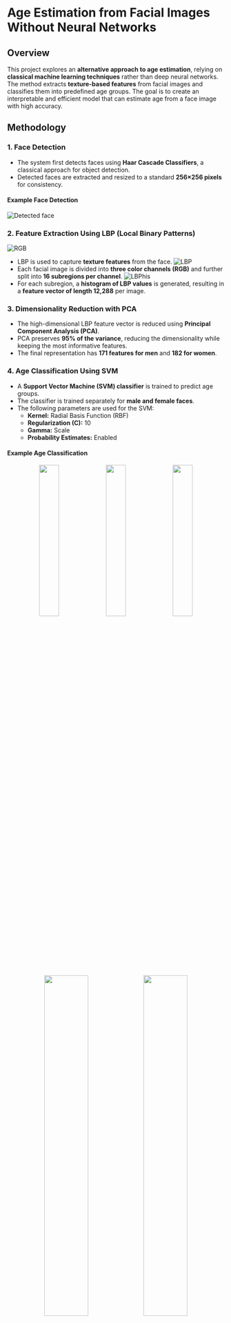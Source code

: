 # Age Estimation from Facial Images Without Neural Networks

## Overview

This project explores an **alternative approach to age estimation**, relying on **classical machine learning techniques** rather than deep neural networks. The method extracts **texture-based features** from facial images and classifies them into predefined age groups. The goal is to create an interpretable and efficient model that can estimate age from a face image with high accuracy.

## Methodology

### 1. **Face Detection**

- The system first detects faces using **Haar Cascade Classifiers**, a classical approach for object detection.
- Detected faces are extracted and resized to a standard **256×256 pixels** for consistency.

#### Example Face Detection

![Detected face](photos/detect.png)

### 2. **Feature Extraction Using LBP (Local Binary Patterns)**
![RGB](photos/rgb.png)
- LBP is used to capture **texture features** from the face.
![LBP](photos/lbp.png)
- Each facial image is divided into **three color channels (RGB)** and further split into **16 subregions per channel**.
![LBPhis](photos/hislbp.png)
- For each subregion, a **histogram of LBP values** is generated, resulting in a **feature vector of length 12,288** per image.

### 3. **Dimensionality Reduction with PCA**

- The high-dimensional LBP feature vector is reduced using **Principal Component Analysis (PCA)**.
- PCA preserves **95% of the variance**, reducing the dimensionality while keeping the most informative features.
- The final representation has **171 features for men** and **182 for women**.

### 4. **Age Classification Using SVM**

- A **Support Vector Machine (SVM) classifier** is trained to predict age groups.
- The classifier is trained separately for **male and female faces**.
- The following parameters are used for the SVM:
  - **Kernel:** Radial Basis Function (RBF)
  - **Regularization (C):** 10
  - **Gamma:** Scale
  - **Probability Estimates:** Enabled

#### Example Age Classification

<p align="center">
  <img src="photos/mlodyibisz.png" width="30%">
  <img src="photos/ibiszstarszy.png" width="30%">
  <img src="photos/ibiszzz.png" width="30%">
  </p>
  <p align="center">
  <img src="photos/sanahsobel.png" width="45%">
  <img src="photos/dowborowie.png" width="45%">
  </p>

## My Accuracy Metric
To better evaluate the model's performance, a custom metric called **My Accuracy** is introduced. This metric gives partial credit to predictions that are close to the correct age group, reflecting the practical impact of small classification errors.

The formula for **My Accuracy** is:

$$
\text{My Accuracy} = \frac{\text{correctly classified samples} + 0.5 \times \text{minor mistakes}}{\text{total number of samples}}
$$

Where:
- **Correctly classified samples** are those predicted in the correct age group.
- **Minor mistakes** are predictions that fall into adjacent age groups, given half the weight of correct classifications.
- **Total number of samples** is the total count of tested images.

This metric provides a more nuanced evaluation, ensuring that slight misclassifications do not overly penalize the model.


## Dataset

- The model is trained on the **UTKFace dataset**, which contains over **20,000 images** of faces with age labels.
- For this project, only **Caucasian subjects** are included, and the dataset is split into predefined **age groups:**
  - **0-6, 7-17, 18-28, 29-35, 36-44, 45-53, 54-62, 63+**

## Results

- The method achieves **high interpretability**, allowing identification of key facial features influencing age prediction. 
- **Wrinkles and hair color** (graying) were identified as major factors in older age groups.
  <p align="center">
  <img src="photos/1.png" width="45%">
  <img src="photos/2.png" width="45%">
  </p>
  <p align="center">
  <img src="photos/3.png" width="45%">
  <img src="photos/4.png" width="45%">
  </p>

- The classifier **performs well on high-resolution images**, but struggles with low-resolution or grayscale images.
  

#### Example Results

  <p align="center">
  <img src="photos/Testing Men Data on Men-Trained Model.png" width="45%">
  <img src="photos/Testing Women Data on Women-Trained Model.png" width="45%">
  </p>

##### Results of Age estimation
  <p align="center">
  <img src="photos/gender accuracy.png" width="45%">
  </p>
 

## Strengths & Limitations

### ✅ Strengths:

- **Explainability:** Key facial features influencing classification are interpretable.
- **Efficiency:** Faster than deep learning models, as it does not require GPU-intensive training.
- **Generalization:** Works well for the selected dataset and can be adapted to other datasets.


## Future Improvements

- **Experiment with additional feature extraction techniques**, such as **Histogram of Oriented Gradients (HOG)**.
- **Extend the model to different ethnic groups** for better generalization.
- **Explore hybrid approaches combining classical ML with CNNs** to improve performance.

## Acknowledgments

This project utilizes **scikit-learn, OpenCV, NumPy, and matplotlib** for data processing and visualization.

---

**Author:** Włostek Piotr

**Date:** December 2024


